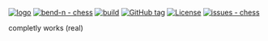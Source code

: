 [![logo](https://github.com/bend-n/chess/blob/main/icon.png)](https://github.com/bend-n/chess/blob/main/icon.png "Icon")
[![bend-n - chess](https://img.shields.io/static/v1?label=bend-n&message=chess&color=blue&logo=github)](https://github.com/bend-n/chess "Go to GitHub repo")
[![build](https://github.com/bend-n/chess/actions/workflows/export.yml/badge.svg)](https://github.com/bend-n/chess/actions/workflows/export.yml "Build workflow")
[![GitHub tag](https://img.shields.io/github/tag/bend-n/chess?include_prereleases=&sort=semver&color=blue)](https://github.com/bend-n/chess/releases/ "GitHub releases")
[![License](https://img.shields.io/badge/License-MIT-blue)](https://github.com/bend-n/chess/blob/main/LICENSE "License")
[![issues - chess](https://img.shields.io/github/issues/bend-n/chess)](https://github.com/bend-n/chess/issues "Issues")

completly works (real)
